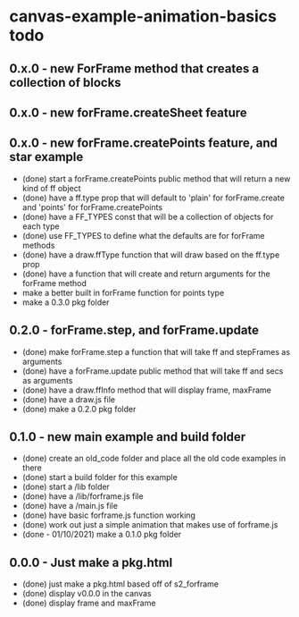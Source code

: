 # canvas-example-animation-basics todo

## 0.x.0 - new ForFrame method that creates a collection of blocks

## 0.x.0 - new forFrame.createSheet feature

## 0.x.0 - new forFrame.createPoints feature, and star example
* (done) start a forFrame.createPoints public method that will return a new kind of ff object
* (done) have a ff.type prop that will default to 'plain' for forFrame.create and 'points' for forFrame.createPoints
* (done) have a FF_TYPES const that will be a collection of objects for each type
* (done) use FF_TYPES to define what the defaults are for forFrame methods
* (done) have a draw.ffType function that will draw based on the ff.type prop
* (done) have a function that will create and return arguments for the forFrame method
* make a better built in forFrame function for points type
* make a 0.3.0 pkg folder

## 0.2.0 - forFrame.step, and forFrame.update
* (done) make forFrame.step a function that will take ff and stepFrames as arguments
* (done) have a forFrame.update public method that will take ff and secs as arguments
* (done) have a draw.ffInfo method that will display frame, maxFrame
* (done) have a draw.js file
* (done) make a 0.2.0 pkg folder

## 0.1.0 - new main example and build folder
* (done) create an old_code folder and place all the old code examples in there
* (done) start a build folder for this example
* (done) start a /lib folder
* (done) have a /lib/forframe.js file
* (done) have a /main.js file
* (done) have basic forframe.js function working
* (done) work out just a simple animation that makes use of forframe.js
* (done - 01/10/2021) make a 0.1.0 pkg folder

## 0.0.0 - Just make a pkg.html
* (done) just make a pkg.html based off of s2_forframe
* (done) display v0.0.0 in the canvas
* (done) display frame and maxFrame